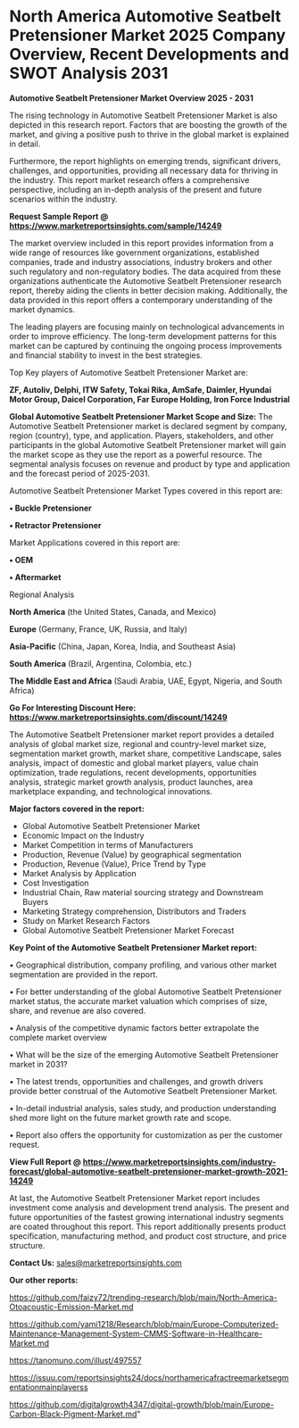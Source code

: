  # North America Automotive Seatbelt Pretensioner Market 2025 Company Overview, Recent Developments and SWOT Analysis 2031

<Strong> Automotive Seatbelt Pretensioner Market Overview 2025 - 2031</strong>

The rising technology in Automotive Seatbelt Pretensioner Market is also depicted in this research report. Factors that are boosting the growth of the market, and giving a positive push to thrive in the global market is explained in detail.

Furthermore, the report highlights on emerging trends, significant drivers, challenges, and opportunities, providing all necessary data for thriving in the industry. This report market research offers a comprehensive perspective, including an in-depth analysis of the present and future scenarios within the industry.

<strong>Request Sample Report @ <a href=https://www.marketreportsinsights.com/sample/14249>https://www.marketreportsinsights.com/sample/14249</a></strong>

The market overview included in this report provides information from a wide range of resources like government organizations, established companies, trade and industry associations, industry brokers and other such regulatory and non-regulatory bodies. The data acquired from these organizations authenticate the Automotive Seatbelt Pretensioner research report, thereby aiding the clients in better decision making. Additionally, the data provided in this report offers a contemporary understanding of the market dynamics.

The leading players are focusing mainly on technological advancements in order to improve efficiency. The long-term development patterns for this market can be captured by continuing the ongoing process improvements and financial stability to invest in the best strategies.

Top Key players of Automotive Seatbelt Pretensioner Market are:

<strong>ZF, Autoliv, Delphi, ITW Safety, Tokai Rika, AmSafe, Daimler, Hyundai Motor Group, Daicel Corporation, Far Europe Holding, Iron Force Industrial</strong>

<strong><b>Global Automotive Seatbelt Pretensioner Market Scope and Size:</b></strong>
The Automotive Seatbelt Pretensioner market is declared segment by company, region (country), type, and application. Players, stakeholders, and other participants in the global Automotive Seatbelt Pretensioner market will gain the market scope as they use the report as a powerful resource. The segmental analysis focuses on revenue and product by type and application and the forecast period of 2025-2031.

Automotive Seatbelt Pretensioner Market Types covered in this report are:

<strong>• Buckle Pretensioner

• Retractor Pretensioner</strong>

Market Applications covered in this report are:

<strong>• OEM

• Aftermarket</strong> 

Regional Analysis

<strong>North America</strong> (the United States, Canada, and Mexico)

<strong>Europe</strong> (Germany, France, UK, Russia, and Italy)

<strong>Asia-Pacific</strong> (China, Japan, Korea, India, and Southeast Asia)

<strong>South America</strong> (Brazil, Argentina, Colombia, etc.)

<strong>The Middle East and Africa</strong> (Saudi Arabia, UAE, Egypt, Nigeria, and South Africa)

<strong>Go For Interesting Discount Here: <a href=https://www.marketreportsinsights.com/discount/14249>https://www.marketreportsinsights.com/discount/14249</a></strong>

The Automotive Seatbelt Pretensioner market report provides a detailed analysis of global market size, regional and country-level market size, segmentation market growth, market share, competitive Landscape, sales analysis, impact of domestic and global market players, value chain optimization, trade regulations, recent developments, opportunities analysis, strategic market growth analysis, product launches, area marketplace expanding, and technological innovations.

<strong><b>Major factors covered in the report:</b></strong>
<ul>
  <li>Global Automotive Seatbelt Pretensioner Market </li>
  <li>Economic Impact on the Industry</li>
  <li>Market Competition in terms of Manufacturers</li>
  <li>Production, Revenue (Value) by geographical segmentation</li>
  <li>Production, Revenue (Value), Price Trend by Type</li>
  <li>Market Analysis by Application</li>
  <li>Cost Investigation</li>
  <li>Industrial Chain, Raw material sourcing strategy and Downstream Buyers</li>
  <li>Marketing Strategy comprehension, Distributors and Traders</li>
  <li>Study on Market Research Factors</li>
  <li>Global Automotive Seatbelt Pretensioner Market Forecast</li>
</ul>

<strong><b>Key Point of the Automotive Seatbelt Pretensioner Market report:</b></strong>

• Geographical distribution, company profiling, and various other market segmentation are provided in the report.

• For better understanding of the global Automotive Seatbelt Pretensioner market status, the accurate market valuation which comprises of size, share, and revenue are also covered.

• Analysis of the competitive dynamic factors better extrapolate the complete market overview

• What will be the size of the emerging Automotive Seatbelt Pretensioner market in 2031?

• The latest trends, opportunities and challenges, and growth drivers provide better construal of the Automotive Seatbelt Pretensioner Market.

• In-detail industrial analysis, sales study, and production understanding shed more light on the future market growth rate and scope.

• Report also offers the opportunity for customization as per the customer request.

<strong><b>View Full Report @ <a href=https://www.marketreportsinsights.com/industry-forecast/global-automotive-seatbelt-pretensioner-market-growth-2021-14249>https://www.marketreportsinsights.com/industry-forecast/global-automotive-seatbelt-pretensioner-market-growth-2021-14249</a></b></strong>


At last, the Automotive Seatbelt Pretensioner Market report includes investment come analysis and development trend analysis. The present and future opportunities of the fastest growing international industry segments are coated throughout this report. This report additionally presents product specification, manufacturing method, and product cost structure, and price structure.

<strong>Contact Us:</strong>
sales@marketreportsinsights.com

<strong>Our other reports:</strong>

<a href=https://github.com/faizy72/trending-research/blob/main/North-America-Otoacoustic-Emission-Market.md>https://github.com/faizy72/trending-research/blob/main/North-America-Otoacoustic-Emission-Market.md</a>

<a href=https://github.com/yami1218/Research/blob/main/Europe-Computerized-Maintenance-Management-System-CMMS-Software-in-Healthcare-Market.md>https://github.com/yami1218/Research/blob/main/Europe-Computerized-Maintenance-Management-System-CMMS-Software-in-Healthcare-Market.md</a>

<a href=https://tanomuno.com/illust/497557>https://tanomuno.com/illust/497557</a>

<a href=https://issuu.com/reportsinsights24/docs/northamericafractreemarketsegmentationmainplayerss>https://issuu.com/reportsinsights24/docs/northamericafractreemarketsegmentationmainplayerss</a>

<a href=https://github.com/digitalgrowth4347/digital-growth/blob/main/Europe-Carbon-Black-Pigment-Market.md>https://github.com/digitalgrowth4347/digital-growth/blob/main/Europe-Carbon-Black-Pigment-Market.md</a>"
